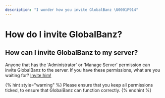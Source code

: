 ```yaml
---
description: "I wonder how you invite GlobalBanz \U0001F914"
---
```


# How do I invite GlobalBanz?

## How can I invite GlobalBanz to my server?

Anyone that has the 'Administrator' or 'Manage Server' permission can invite GlobalBanz to the server. If you have these permissions, what are you waiting for? [Invite him!](https://bot.discord.io/globalbanz)

{% hint style="warning" %}
Please ensure that you keep all permissions ticked, to ensure that GlobalBanz can function correctly.
{% endhint %}



